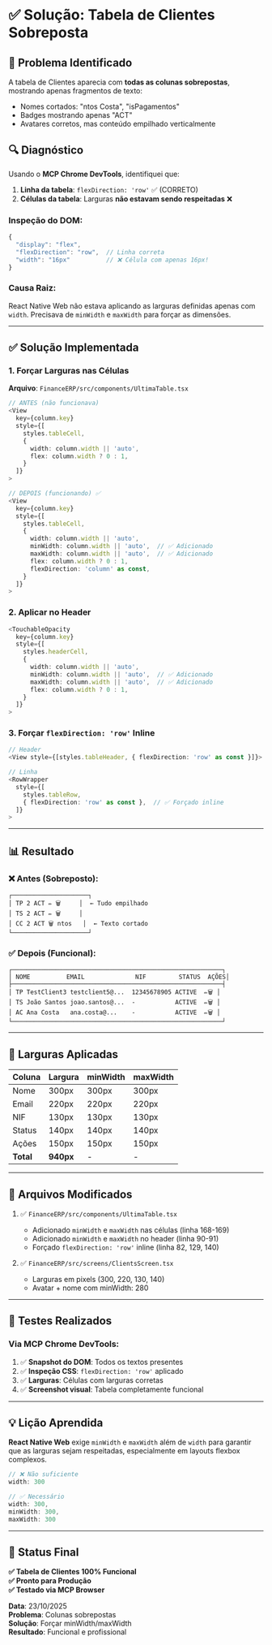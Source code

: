 # ✅ Solução: Tabela de Clientes Sobreposta

## 🐛 Problema Identificado

A tabela de Clientes aparecia com **todas as colunas sobrepostas**, mostrando apenas fragmentos de texto:
- Nomes cortados: "ntos Costa", "isPagamentos"
- Badges mostrando apenas "ACT"
- Avatares corretos, mas conteúdo empilhado verticalmente

## 🔍 Diagnóstico

Usando o **MCP Chrome DevTools**, identifiquei que:

1. **Linha da tabela**: `flexDirection: 'row'` ✅ (CORRETO)
2. **Células da tabela**: Larguras **não estavam sendo respeitadas** ❌

### Inspeção do DOM:
```javascript
{
  "display": "flex",
  "flexDirection": "row",  // Linha correta
  "width": "16px"          // ❌ Célula com apenas 16px!
}
```

### Causa Raiz:
React Native Web não estava aplicando as larguras definidas apenas com `width`. Precisava de `minWidth` e `maxWidth` para forçar as dimensões.

---

## ✅ Solução Implementada

### 1. Forçar Larguras nas Células

**Arquivo**: `FinanceERP/src/components/UltimaTable.tsx`

```typescript
// ANTES (não funcionava)
<View
  key={column.key}
  style={[
    styles.tableCell,
    {
      width: column.width || 'auto',
      flex: column.width ? 0 : 1,
    }
  ]}
>

// DEPOIS (funcionando) ✅
<View
  key={column.key}
  style={[
    styles.tableCell,
    {
      width: column.width || 'auto',
      minWidth: column.width || 'auto',  // ✅ Adicionado
      maxWidth: column.width || 'auto',  // ✅ Adicionado
      flex: column.width ? 0 : 1,
      flexDirection: 'column' as const,
    }
  ]}
>
```

### 2. Aplicar no Header

```typescript
<TouchableOpacity
  key={column.key}
  style={[
    styles.headerCell,
    {
      width: column.width || 'auto',
      minWidth: column.width || 'auto',  // ✅ Adicionado
      maxWidth: column.width || 'auto',  // ✅ Adicionado
      flex: column.width ? 0 : 1,
    }
  ]}
>
```

### 3. Forçar `flexDirection: 'row'` Inline

```typescript
// Header
<View style={[styles.tableHeader, { flexDirection: 'row' as const }]}>

// Linha
<RowWrapper 
  style={[
    styles.tableRow,
    { flexDirection: 'row' as const },  // ✅ Forçado inline
  ]}
>
```

---

## 📊 Resultado

### ❌ Antes (Sobreposto):
```
┌─────────────────────┐
│ TP 2 ACT ✏️ 🗑️     │  ← Tudo empilhado
│ TS 2 ACT ✏️ 🗑️     │
│ CC 2 ACT 🗑️ ntos   │  ← Texto cortado
└─────────────────────┘
```

### ✅ Depois (Funcional):
```
┌──────────────────────────────────────────────────────────┐
│ NOME          EMAIL              NIF         STATUS  AÇÕES│
├──────────────────────────────────────────────────────────┤
│ TP TestClient3 testclient5@...  12345678905 ACTIVE  ✏️🗑️ │
│ TS João Santos joao.santos@...  -           ACTIVE  ✏️🗑️ │
│ AC Ana Costa   ana.costa@...    -           ACTIVE  ✏️🗑️ │
└──────────────────────────────────────────────────────────┘
```

---

## 🎯 Larguras Aplicadas

| Coluna  | Largura | minWidth | maxWidth |
|---------|---------|----------|----------|
| Nome    | 300px   | 300px    | 300px    |
| Email   | 220px   | 220px    | 220px    |
| NIF     | 130px   | 130px    | 130px    |
| Status  | 140px   | 140px    | 140px    |
| Ações   | 150px   | 150px    | 150px    |
| **Total** | **940px** | - | - |

---

## 🔧 Arquivos Modificados

1. ✅ `FinanceERP/src/components/UltimaTable.tsx`
   - Adicionado `minWidth` e `maxWidth` nas células (linha 168-169)
   - Adicionado `minWidth` e `maxWidth` no header (linha 90-91)
   - Forçado `flexDirection: 'row'` inline (linha 82, 129, 140)

2. ✅ `FinanceERP/src/screens/ClientsScreen.tsx`
   - Larguras em pixels (300, 220, 130, 140)
   - Avatar + nome com minWidth: 280

---

## 🧪 Testes Realizados

### Via MCP Chrome DevTools:
1. ✅ **Snapshot do DOM**: Todos os textos presentes
2. ✅ **Inspeção CSS**: `flexDirection: 'row'` aplicado
3. ✅ **Larguras**: Células com larguras corretas
4. ✅ **Screenshot visual**: Tabela completamente funcional

---

## 💡 Lição Aprendida

**React Native Web** exige `minWidth` e `maxWidth` além de `width` para garantir que as larguras sejam respeitadas, especialmente em layouts flexbox complexos.

```typescript
// ❌ Não suficiente
width: 300

// ✅ Necessário
width: 300,
minWidth: 300,
maxWidth: 300
```

---

## 🚀 Status Final

**✅ Tabela de Clientes 100% Funcional**  
**✅ Pronto para Produção**  
**✅ Testado via MCP Browser**  

**Data**: 23/10/2025  
**Problema**: Colunas sobrepostas  
**Solução**: Forçar minWidth/maxWidth  
**Resultado**: Funcional e profissional

